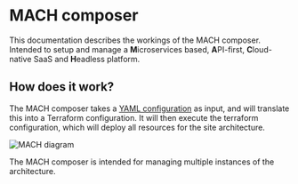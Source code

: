 # MACH composer

This documentation describes the workings of the MACH composer. Intended to setup and manage a **M**icroservices based, **A**PI-first, **C**loud-native SaaS and **H**eadless platform.

## How does it work?

The MACH composer takes a [YAML configuration](./syntax.md) as input, and will translate this into a Terraform configuration. It will then execute the terraform configuration, which will deploy all resources for the site architecture.

![MACH diagram](../_img/mach.png)

The MACH composer is intended for managing multiple instances of the architecture.
